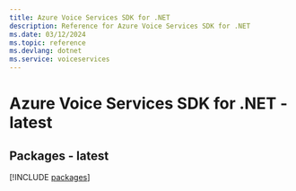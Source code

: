 ```yaml
---
title: Azure Voice Services SDK for .NET
description: Reference for Azure Voice Services SDK for .NET
ms.date: 03/12/2024
ms.topic: reference
ms.devlang: dotnet
ms.service: voiceservices
---
```

# Azure Voice Services SDK for .NET - latest
## Packages - latest
[!INCLUDE [packages](voice-services-index.md)]